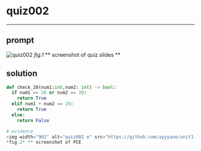 # quiz002
<hr>

## prompt
![quiz002](https://github.com/ayyyane/unit1-2024/assets/142702159/68b1b0c6-60fb-49ac-aa5b-1831cca969b2)
*fig.1* ** screenshot of quiz slides **

## solution
```.py
def check_20(num1:int,num2: int) -> bool:
  if num1 == 20 or num2 == 20:
    return True
  elif num1 + num2 == 20:
    return True
  else:
    return False

# evidence
<img width="902" alt="quiz002 e" src="https://github.com/ayyyane/unit1-2024/assets/142702159/3330f90b-d435-4749-87e0-bc131b433f3b">
*fig.2* ** screenshot of PCE


